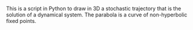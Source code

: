This is a script in Python to draw in 3D a stochastic trajectory that is the solution of a dynamical system. The parabola is a curve of non-hyperbolic fixed points.
